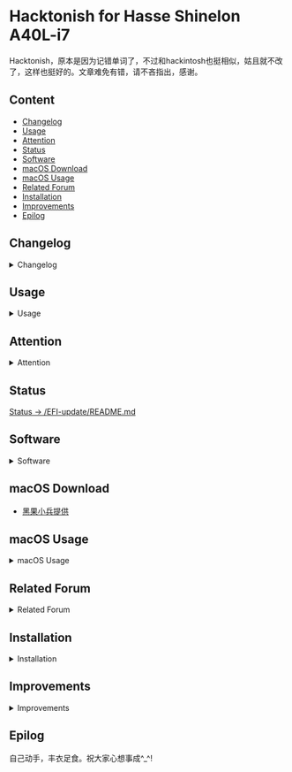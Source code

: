 # Hacktonish for Hasse Shinelon A40L-i7

Hacktonish，原本是因为记错单词了，不过和hackintosh也挺相似，姑且就不改了，这样也挺好的。文章难免有错，请不吝指出，感谢。

## Content

* [Changelog](#changelog)
* [Usage](#usage)
* [Attention](#attention)
* [Status](#status)
* [Software](#software)
* [macOS Download](#macos-download)
* [macOS Usage](#macos-usage)
* [Related Forum](#related-forum)
* [Installation](@installation)
* [Improvements](#improvements)
* [Epilog](#epilog)


## Changelog

<details>
<summary>Changelog</summary>

- 2019-06-22: 重新定制了 USB，在 10.14.x 下只识别了 A40L 左边的 USB 3.0，即传输速率 5Gb/s，不过好比一个都没有，继续研究。对了，X230 的也重新定制了，还不错呦！突然发现，10.13.x 的时候，用 ssdt-dsdt 定制的都是很完美的，可以养老。
- 2019-03-04: 由于买了新的显示器，原本的配置文件无法完美支持外接显示器，虽然我做了些改动后可以使用，但还是想着自己弄一个，所以准备 hotpatch 一下，没有日子。
- 2018-11-20: 更新了 10.14，基于 ym2008 的版本。实在是没有时间折腾，具体的请等待 ym2008 的下一个版本吧！
- 2018-09-25: 有时间会尝试 10.14，升级或者重装。
- 2018-08-28: 重新安装了 10.13.6，EFI依旧使用之前提供的，一切 OK，似乎也不用单独安装无线安装包了！后续考虑更换 10.14。
- 2018-07-27: 蓝牙问题通过绿联 29 元的蓝牙适配器 4.0 解决，好使，具体请看图！
- 2018-07-23: 目前还稳定使用 10.13.4，之前升级过一次直接挂了，没找到问题，也没有时间继续折腾，所以目前不会更新了，除非炸的太厉害！
- 2018-06-06: 贴一个在线编辑 config.plist 的网址[http://cloudclovereditor.altervista.org/cce/index.php](http://cloudclovereditor.altervista.org/cce/index.php)，另推荐一篇不错的帖子给新手[http://bbs.pcbeta.com/viewthread-1779539-1-1.html](http://bbs.pcbeta.com/viewthread-1779539-1-1.html)。
- 2018-05-16: OK，搞定。另推荐 laod 的 ntfs 在 mac 下直接访问的[解决方案](https://laod.cn/free/mac-ntfs.html)。
- 2018-05-15: 系统实在太卡了，真的受不鸟了，果断重新安装到 SSD 上。
- 2018-05-09: 系统基本算是配置好了，但有一点是 SSD 的确要比 HHD 快太多了，新配置的黑苹果系统卡顿较之前严重，好在不是太影响使用，毕竟我用空间换时间。
- 2018-05-05: 刚刚装好黑苹果和 linux 的双系统，接下来分别配置开发环境。安装上问题不大，先将 Linux 正常安装在 128G 的 SSD 上，再正常安装黑苹果到 2T 的 HHD，可实现独立启动双系统，互不影响。安全布局上，会采用[@drduh大神](https://github.com/drduh)的[方案](https://github.com/drduh/macOS-Security-and-Privacy-Guide)，也希望大家重视安全问题。

**ps: 最近剁了一块 2T 的硬盘，故有点冲动想要重新布局系统。并打算全系安全布局，后续看看进展和成果，或许可以更新出来供大家参考。**

</details>

## Usage

<details>
<summary>Usage</summary>

突然发现，一直都没有使用说明，哈哈，实在是愚钝，现在补上。当然了，如果你想按着教程制作自己的补丁，可以使用我 dsdt_ssdt 文件夹里的我没有 patched 文件，耐心一点，会有收获。你也可以用过下面的教程里的方法自己提取，也很简单。

现在来说说如何使用，前提是你要有一个黑苹果启动盘，然后挂载它的 EFI 分区，直接拷贝我 EFI-update 文件夹下对应的版本进行覆盖即可，然后安装就行。

至于启动盘的制作，可以看下面的教程。镜像的选择可以使用黑果小兵的，下面有提供链接，如果不好使可以换一个试试，我亲测的是 10.14，然后替换EFI文件。

安装完成后需要手动安装 AR9004WB-WIFI.pkg来启用无线网络，此后就不需要了。如有意外，可以再手动安装一下，这回就差不多了。

这就可以了，没有其他繁琐的步骤了。个人推荐使用我的 10.13.6 版本的 EFI，稳定，且可以使用外接显示器。 10.14 是基于 ym2008 的版本进行修改的，有一些小问题，比如无法外接显示器。想着自己重新 hotpatch 一套，但又懒又笨，不大想折腾了。所以不好说，万一就有了呢？

大概就是这些，祝好，有问题可以提 issue。

</details>

## Attention

<details>
<summary>Attention</summary>

上传了在网上找到的一份 A40L 拆机教程，当作备用，比如清灰或者更换内部组件等。之前因为不知道具体拆解步骤，导致部分内置组件被我破坏，并且导致键位凸起，倒不影响使用，就是心理别扭，所以今天又拆了一遍，解决了键位凸起问题。

注意外围都是长一点的螺丝，只有内部才是短的。而之前的键位凸起问题便是由于我错误的将长螺丝放到了短螺丝的位置造成的。

再一个就是，在拆完机准备装回去的时候先别着急，先通电看看各功能是否正常，比如键盘，usb 接口等，测试无误后再拧上螺丝。因为刚才发现，虽然凸起键位修正好了，但并没有测试任何功能是否正常，然后就装回去了，结果导致好多键位突然无法输入了！我也很无奈，只能重新拆机继续解决问题了！

其他的问题暂且还没有遇到，如果再有的话继续更新。告诫各位网友，玩机需谨慎，并且要有耐心，毕竟之前我都已经打算卖掉这个破烂了！打脸，说多了都是泪啊～

</details>


## Status

[Status -> /EFI-update/README.md](https://github.com/i0Ek3/Hackintosh_4_Hasee_Shinelon_A40L/blob/master/EFI-update/README.md?1532355116806)

## Software

<details>
<summary>Software</summary>

记录下我目前在 10.14.3 上常用的软件，以免哪天电脑崩了，尸骨全无。尽管每个月都会进行几次备份，但我依然会多做一些措施，这样放心。当然了，其他的一些软件你以可以参考我的[这个链接](https://github.com/i0Ek3/GeekWay/blob/master/App.md)，涵盖很多。但这里主要是我现在的笔记本上常用的，并做一些精简，去除一些功能重复但不怎么使用的软件，只列出名字，其他的自行下载吧。

- iTerm
- VLC, IINA
- ThinkerTool
- MEGASync
- Reeder
- Handshaker
- Flux
- Spark
- ShadowsocksX-NG
- ndm, Cakebrew
- calibre
- balenaEtcher
- FinderGo
- GPG Keychain
- Xnip
- Itsycal
- linux-command
- DesktopNaotu
- eZip, Keka
- zoom.us
- Docker
- CotEditor, Skim
- Alfred 3, Dash
- Motrix, Transmission, Proxyee Down
- Typora, Notion, Bear, Ulysses
- MacTeX, texstudio, texmaker
- GitKraken, Github Desktop
- DBeaver, Redis, rdm, Sequel Pro
- Xcode, JetBrains, Understand, Sourcetree
- Atom，Sublime Text，Visual Studio Code
- Telegram, Whalebird, Slack, Maipo
- Parallels Desktop, VirtualBox, VMware Fusion
- OmniGraffle, Sketch, StarUML
- Microsoft Word, Excel, PowerPoint, OneDrive
- Vivaldi, Ungoogled-Chromium, LibreFox, Chrom
- 网易云音乐，迅雷，百度云，人人影视，微信，QQ，钉钉，番茄土豆

全部软件可参考下面几幅截图，上面列出来的是我日后必备的，尽量减少 SSD 的存储开销。其他的命令行软件这里没有列出，可以参考我上面的链接。

![1](https://github.com/i0Ek3/Hackintosh_4_Hasee_Shinelon_A40L/blob/master/pic/app1.jpg)
![2](https://github.com/i0Ek3/Hackintosh_4_Hasee_Shinelon_A40L/blob/master/pic/app2.jpg)
![3](https://github.com/i0Ek3/Hackintosh_4_Hasee_Shinelon_A40L/blob/master/pic/app3.jpg)
![4](https://github.com/i0Ek3/Hackintosh_4_Hasee_Shinelon_A40L/blob/master/pic/app4.jpg)
![5](https://github.com/i0Ek3/Hackintosh_4_Hasee_Shinelon_A40L/blob/master/pic/app5.jpg)

</details>

## macOS Download

- [黑果小兵提供](https://mirrors.dtops.cc/iso/MacOS/daliansky_macos/)


## macOS Usage

<details>
<summary>macOS Usage</summary>

- [官方使用指南](https://help.apple.com/macOS/high-sierra/mac-basics/?lang=zh-cn#/outro)
- [xclient](http://xclient.info/?_=8854065baa5c04fa30fc193b4a000714)
- [MAS](https://www.waerfa.com/tag/mas)
- [mac360](http://mac360.com)
- [推荐](https://www.waerfa.com/21-small-great-macos-apps)
- [mac dev deploy](https://github.com/sb2nov/mac-setup)
- [mactex](http://www.tug.org/mactex/mactex-download.html)
- [软件推荐](https://www.zhihu.com/question/27158546)


</details>

## Related Forum

<details>
<summary>Related Forum</summary>

- [远景](http://bbs.pcbeta.com/forum.php?mod=viewthread&tid=1753483&page=1#pid47417983)
- [tonymacx86](https://www.tonymacx86.com/)
- [osx86](https://www.osx86.net)
- [insanel](http://www.insanelymac.com)
- [hackintosh zone](https://www.hackintosh.zone)
- [威锋](https://bbs.feng.com/thread-htm-fid-102.html)
- [bitbucket](https://bitbucket.org/RehabMan/os-x-fake-pci-id)
- [itmanbu](https://www.itmanbu.com/appleacpiplatform.html)
- [daliansky](https://blog.daliansky.net/ "黑果小兵")
- [黑苹果的折腾时光](https://www.jianshu.com/p/bd57a9324f08)
- [黑苹果乐园](https://imac.hk/category/course/)
- [Create macOS installation USB](https://www.tonymacx86.com/threads/how-to-create-a-macos-high-sierra-public-beta-installation-usb.225520/)
- [猫叔博客](https://www.maoshu.cc)

</details>

## Installation

<details>
<summary>Installation</summary>

- 前情提要
    - 15年的时候装过一次黑苹果，遗憾于当时没能坚持，故只进入了苹果系统后便放弃折腾了，从那以后，几乎完全使用Linux了。
    - 大概是在一周前，看微信公众号的时候，注意到有个安全研究人员用着联想的黑苹果，一下子又勾起了我的欲望。
    - 自己也是学计算机的，想想折腾个黑苹果也还是有必要的，所以2月6日晚开始折腾。


- 安装过程
    - 材料准备
        - 笔记本（最好是windows系统，方便操作，我使用的是win-to-go），16G U盘
        - 系统镜像，看清楚你的是原版还是经过修改的，修改的有的会自带四叶草等
        - 相关软件
            - Windows
                - diskgeniu
                - transmac
            - macOS 
                - Clover Configurator
                - MACiASLzh

    - 具体步骤
        - [制作启动盘](http://bbs.pcbeta.com/viewthread-1764286-1-5.html)，具体步骤在链接中也很详细，需要注意的是新建分区后，先别急着保存，直接管理员权限运行transmac进行restore即可，否则会出现没有权限之类的错误。
            - 多启动盘制作
                - [https://sspai.com/post/419602](https://sspai.com/post/41960)
                - [http://bbs.pcbeta.com/forum.php?mod=viewthread&tid=1769200&extra=page%3D1%26filter%3Dtypeid%26typeid%3D1311%26typeid%3D1311](http://bbs.pcbeta.com/forum.php?mod=viewthread&tid=1769200&extra=page%3D1%26filter%3Dtypeid%26typeid%3D1311%26typeid%3D1311)
        - 开机重启，设置相应的bios模式，我这里是四叶草gpt安装，我的电脑需要设置为dual boot模式。此时会进入代码刷屏界面，根据不同的错误进行爬贴排错（这里的排错可以是更换相应的参数，config.plist配置文件）。如果直接进入苹果的界面，那么恭喜你可以进行下一步安装了。
        - 初始安装,进入系统后使用磁盘工具进行抹盘操作，*注意备份数据*。由于我的笔记本上的硬盘只剩一块128G的SSD了，故我将64G的U盘当作系统盘抹掉了，也就说，我的系统在U盘里，没什么大的问题，就是安装速度会很慢。期间会进行多次重启，耐心等待即可。
        - 系统安装，这一步的安装是基于上一步的，这里需要你设置相应的偏好，调整即可，问题不大，不出意外，不一会儿你便可以正式进入苹果系统了。系统的成熟度和流畅度依赖于你的电脑及你的配置文件，有的可能遇到花屏、卡顿等现象，不要着急，也不用担心，慢慢调整驱动，利用注入、hotpatch等进行调整优化和完善，慢慢的你会得到一个可以日常使用的、流畅的系统的。
        - 脱离U盘启动系统，在macOS下直接挂载系统盘和u盘相应的EFI分区（或者通过clover configurator操作更简单），将u盘EFI文件夹复制到系统盘中即可，这样的好处在于可以让你升级黑苹果的系统少折腾一些。
        - 快速启动，在苹果系统下运行clover configurator,挂载efi分区并加载config.plist配置文件，在clover configurator左边的boot项下选择default boot value，填写你想要直接进入的系统的名字，timeout设为0，保存覆盖重启即可。

- 系统图赏

![](https://github.com/i0Ek3/Hackintosh_4_Hasee_Shinelon_A40L/blob/master/pic/newScreen.jpg)
![](https://github.com/i0Ek3/Hackintosh_4_Hasee_Shinelon_A40L/blob/master/pic/multiDisplay.jepg)
![](https://github.com/i0Ek3/Hackintosh_4_Hasee_Shinelon_A40L/blob/master/pic/multi.jpg)
![02-11](https://github.com/i0Ek3/Hackintosh_4_Hasee_Shinelon_A40L/blob/master/pic/up.png)
![1](https://github.com/i0Ek3/Hackintosh_4_Hasee_Shinelon_A40L/blob/master/pic/屏幕快照%202018-02-08%2011.44.16.png)
![1](https://github.com/i0Ek3/Hackintosh_4_Hasee_Shinelon_A40L/blob/master/pic/屏幕快照%202018-02-08%2011.46.19.png)
![1](https://github.com/i0Ek3/Hackintosh_4_Hasee_Shinelon_A40L/blob/master/pic/屏幕快照%202018-02-08%2011.46.33.png)
![1](https://github.com/i0Ek3/Hackintosh_4_Hasee_Shinelon_A40L/blob/master/pic/屏幕快照%202018-02-08%2011.48.24.png)
![1](https://github.com/i0Ek3/Hackintosh_4_Hasee_Shinelon_A40L/blob/master/pic/屏幕快照%202018-02-08%2011.48.52.png)
![1](https://github.com/i0Ek3/Hackintosh_4_Hasee_Shinelon_A40L/blob/master/pic/屏幕快照%202018-02-08%2011.49.57.png)
![1](https://github.com/i0Ek3/Hackintosh_4_Hasee_Shinelon_A40L/blob/master/pic/屏幕快照%202018-02-08%2011.54.32.png)
![1](https://github.com/i0Ek3/Hackintosh_4_Hasee_Shinelon_A40L/blob/master/pic/audioid.png)
![1](https://github.com/i0Ek3/Hackintosh_4_Hasee_Shinelon_A40L/blob/master/pic/usb.png)
![1](https://github.com/i0Ek3/Hackintosh_4_Hasee_Shinelon_A40L/blob/master/pic/wifi.png)
![1](https://github.com/i0Ek3/Hackintosh_4_Hasee_Shinelon_A40L/blob/master/pic/原声.png)
![1](https://github.com/i0Ek3/Hackintosh_4_Hasee_Shinelon_A40L/blob/master/pic/核显.png)
![1](https://github.com/i0Ek3/Hackintosh_4_Hasee_Shinelon_A40L/blob/master/pic/电源.png)
![buletooth](https://github.com/i0Ek3/Hackintosh_4_Hasee_Shinelon_A40L/blob/master/pic/bluetooth.png)

![](https://github.com/i0Ek3/Hackintosh_4_Hasee_Shinelon_A40L/blob/master/pic/USB-1.jpg)

![](https://github.com/i0Ek3/Hackintosh_4_Hasee_Shinelon_A40L/blob/master/pic/USB-2.jpg)


- 鸣谢
    - [13956737563](http://i.pcbeta.com/space-uid-4725659.html) 这位网友给了我很大的帮助，帮我指导了很多，非常非常感谢。
    - [谷谷科技](http://i.pcbeta.com/space-uid-4642498.html) 因为安装过程中直接使用了@谷谷科技提供的EFI文件，故也谈不上什么探索，更大的功劳归属于ta。
    - [黑果小兵](https://daliansky.github.io) 安装过程是参考@黑果小兵的博客记录进行的，也学习了很多其他的知识,感谢提供优质博客。博客中说博主69年生，那这样看来的话，真的是太厉害了！
    - [1296283984](http://bbs.pcbeta.com/viewthread-1764286-1-5.html) U盘启动盘是按照这位楼主的帖子进行的，不过制作的时候好像有些出入，新建分区后如果保存了，下一步将无法进行，故新建分区后直接Restore dmg即可。
    - 广大远景论坛的网友


- 后记
    - 继续完善和优化系统
    - 由于直接使用了网友的EFI，故接下来需要自己研究一番
    - 配置Mac开发环境，软件，日常使用
        - iterm2
        - zsh
        - vimplus
        - tmux
    - 另，系统是装在U盘里的，故接下来会迁移系统到ssd上


- 下载提供
    - [baiduPCS_Go](https://github.com/iikira/BaiduPCS-Go/releases) 下载速度很快的命令行版本的百度云，我用来下载dmg镜像文件
    - macOS dmg 链接:https://pan.baidu.com/s/1eSToGuQ  密码:fqz5
    - 制作U盘启动所需材料 链接:https://pan.baidu.com/s/1dGJx8pr  密码:vvl8

</details>

## Improvements

<details>
<summary>Improvements</summary>

- [推荐1](http://bbs.pcbeta.com/viewthread-1742550-1-1.html)
- [推荐2](http://i.pcbeta.com/space-uid-3322572.html)
- [推荐3](https://www.jianshu.com/p/bd57a9324f08)
- [仿冒声卡驱动](http://bbs.pcbeta.com/viewthread-1387094-1-1.html "用于解决睡眠无声问题")
- [hotpatch](https://blog.daliansky.net/hotpatch-detailed-solution.html)
- [DSDT/SSDT补丁](http://blog.csdn.net/wr132/article/details/54798754)
- [DSDT/SSDT综合教程](http://blog.csdn.net/wangmj518/article/details/50748681)
- [电池补丁制作](http://bbs.pcbeta.com/viewthread-1521462-1-1.html) 
- [提取DSDT/SSDT](http://bbs.pcbeta.com/viewthread-1571455-1-1.html)
- [联合编译](http://bbs.pcbeta.com/viewthread-1475332-1-1.html)
- [clover configurator使用](http://bbs.tpway.com/thread-5935-1-1.html)
- [亮度修复](https://imac.hk/adjust-the-screen-brightness.html)
- [ubunu下提取DSDT/SSDT](https://imac.hk/ubuntu-dsdt-ssdt-audio-id.html)
- [内建SD读卡器](https://imac.hk/hackintosh-built-sd-reader.html) 
- [神舟系列驱动](http://bbs.pcbeta.com/viewthread-1761222-1-1.html)
- [rehanman's guide for dsdt/ssdt fetch and build](https://www.tonymacx86.com/threads/guide-patching-laptop-dsdt-ssdts.152573/)


### Linux下提取ssdt/dsdt及声卡信息

```Shell
$ sudo cp -r /sys/fireware/acpi/table/* /target-path
$ lspci -nn | grep Audio > ~/audio_info.txt
```


### 编译最新版的iasl

- downlad latest version from [here](https://www.acpica.org/downloads)
- tar and build source
```Shell
$ tar xzf acpica-unix-VERSION.tar.gz
$ cd acpica-unix-VERSION
$ make clean && make && sudo make install
$ iasl
```


### 编译及反编译ssdt/dsdt

**DO NOT OPEN .aml FILES WITH ANY TOOLS**
- 根据上面提取的文件，只保留和dsdt/ssdt相关的文件即可
- 利用2aml.sh将文件转换为.aml格式，用法： ./2aml.sh 1 2 .. 8
- 利用iasl及refs.txt联合反编译ssdt/dsdt为.dsl文件，删去.aml文件
```Shell
$ iasl -da -dl -fe refs.txt DSDT.aml SSDT*.aml
```
**DO NOT OPEN .aml FILES WITH ANY TOOLS**
- 这时你会看到dsl文件的生成，这是我们需要修改的
- ssdt中有关于CPU的，仅需删除其中一个OEM Table ID为CpuPm那个即可，然后利用ssdtGEN.sh生成一个新的ssdt，并命名为删去的那个即可，如果没有的话则不用<br>
*ssdtGEN.sh及其他用到的工具都可以在本项目中找到并下载，另外我也会上传百度云一份。*<br>


### 修改相关代码并打补丁

- 确保你添加了相关的补丁源
- 修改dsl文件中的代码，并打上你需要的补丁，或者你想要实现功能的补丁，直至编译零错误<br>
*建议观看@daxuexinsheng的视频，文末有地址*
    - 打算添加具体的补丁操作步骤
- 对修改完成的文件进行重命名，并修改文件内的名字
- 将.dsl文件编译为.aml文件
```Shell
iasl *.dsl
```
- 最后将编译后的aml文件放到相应目录下，Clover中是/EFI/APCI/patched，并修改config.plist中的DropOEM=true,或者利用Clover configurator修改
- 重启查看效果

ps:只看教程可能晦涩难懂，我这里保存了远景论坛@daxuexinsheng录制的视频以供参考，感谢他的付出。<br>
链接:https://pan.baidu.com/s/1dCcpm2  密码:e9bs


</details>

## Epilog

自己动手，丰衣足食。祝大家心想事成^_^!


